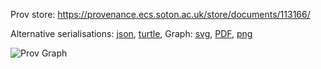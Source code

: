 
Prov store: https://provenance.ecs.soton.ac.uk/store/documents/113166/

Alternative serialisations: [json](https://provenance.ecs.soton.ac.uk/store/documents/113166.json), [turtle](https://provenance.ecs.soton.ac.uk/store/documents/113166.ttl),
Graph: [svg](https://provenance.ecs.soton.ac.uk/store/documents/113166.svg), [PDF](https://provenance.ecs.soton.ac.uk/store/documents/113166.pdf), [png](https://provenance.ecs.soton.ac.uk/store/documents/113166.png)

![Prov Graph](https://provenance.ecs.soton.ac.uk/store/documents/113166.png)

        